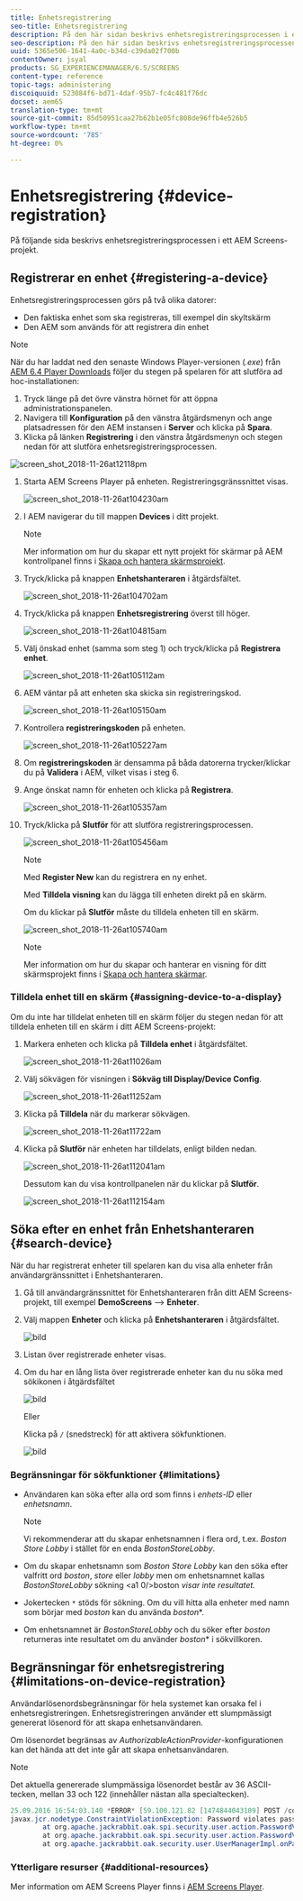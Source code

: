 ```yaml
---
title: Enhetsregistrering
seo-title: Enhetsregistrering
description: På den här sidan beskrivs enhetsregistreringsprocessen i ett AEM Screens-projekt.
seo-description: På den här sidan beskrivs enhetsregistreringsprocessen i ett AEM Screens-projekt.
uuid: 5365e506-1641-4a0c-b34d-c39da02f700b
contentOwner: jsyal
products: SG_EXPERIENCEMANAGER/6.5/SCREENS
content-type: reference
topic-tags: administering
discoiquuid: 523084f6-bd71-4daf-95b7-fc4c481f76dc
docset: aem65
translation-type: tm+mt
source-git-commit: 85d50951caa27b62b1e05fc808de96ffb4e526b5
workflow-type: tm+mt
source-wordcount: '785'
ht-degree: 0%

---
```



# Enhetsregistrering {#device-registration}

På följande sida beskrivs enhetsregistreringsprocessen i ett AEM Screens-projekt.

## Registrerar en enhet {#registering-a-device}

Enhetsregistreringsprocessen görs på två olika datorer:

* Den faktiska enhet som ska registreras, till exempel din skyltskärm
* Den AEM som används för att registrera din enhet

>[!NOTE]
>
>När du har laddat ned den senaste Windows Player-versionen (*.exe*) från [AEM 6.4 Player Downloads](https://download.macromedia.com/screens/) följer du stegen på spelaren för att slutföra ad hoc-installationen:
>
>1. Tryck länge på det övre vänstra hörnet för att öppna administrationspanelen.
>1. Navigera till **Konfiguration** på den vänstra åtgärdsmenyn och ange platsadressen för den AEM instansen i **Server** och klicka på **Spara**.
>1. Klicka på länken **Registrering** i den vänstra åtgärdsmenyn och stegen nedan för att slutföra enhetsregistreringsprocessen.

>



![screen_shot_2018-11-26at12118pm](assets/screen_shot_2018-11-26at12118pm.png)

1. Starta AEM Screens Player på enheten. Registreringsgränssnittet visas.

   ![screen_shot_2018-11-26at104230am](assets/screen_shot_2018-11-26at104230am.png)

1. I AEM navigerar du till mappen **Devices** i ditt projekt.

   >[!NOTE]
   >
   >Mer information om hur du skapar ett nytt projekt för skärmar på AEM kontrollpanel finns i [Skapa och hantera skärmsprojekt](creating-a-screens-project.md).

1. Tryck/klicka på knappen **Enhetshanteraren** i åtgärdsfältet.

   ![screen_shot_2018-11-26at104702am](assets/screen_shot_2018-11-26at104702am.png)

1. Tryck/klicka på knappen **Enhetsregistrering** överst till höger.

   ![screen_shot_2018-11-26at104815am](assets/screen_shot_2018-11-26at104815am.png)

1. Välj önskad enhet (samma som steg 1) och tryck/klicka på **Registrera enhet**.

   ![screen_shot_2018-11-26at105112am](assets/screen_shot_2018-11-26at105112am.png)

1. AEM väntar på att enheten ska skicka sin registreringskod.

   ![screen_shot_2018-11-26at105150am](assets/screen_shot_2018-11-26at105150am.png)

1. Kontrollera **registreringskoden** på enheten.

   ![screen_shot_2018-11-26at105227am](assets/screen_shot_2018-11-26at105227am.png)

1. Om **registreringskoden** är densamma på båda datorerna trycker/klickar du på **Validera** i AEM, vilket visas i steg 6.
1. Ange önskat namn för enheten och klicka på **Registrera**.

   ![screen_shot_2018-11-26at105357am](assets/screen_shot_2018-11-26at105357am.png)

1. Tryck/klicka på **Slutför** för att slutföra registreringsprocessen.

   ![screen_shot_2018-11-26at105456am](assets/screen_shot_2018-11-26at105456am.png)

   >[!NOTE]
   >
   >Med **Register New** kan du registrera en ny enhet.
   >
   >Med **Tilldela visning** kan du lägga till enheten direkt på en skärm.

   Om du klickar på **Slutför** måste du tilldela enheten till en skärm.

   ![screen_shot_2018-11-26at105740am](assets/screen_shot_2018-11-26at105740am.png)

   >[!NOTE]
   >
   >Mer information om hur du skapar och hanterar en visning för ditt skärmsprojekt finns i [Skapa och hantera skärmar](managing-displays.md).

### Tilldela enhet till en skärm {#assigning-device-to-a-display}

Om du inte har tilldelat enheten till en skärm följer du stegen nedan för att tilldela enheten till en skärm i ditt AEM Screens-projekt:

1. Markera enheten och klicka på **Tilldela enhet** i åtgärdsfältet.

   ![screen_shot_2018-11-26at11026am](assets/screen_shot_2018-11-26at111026am.png)

1. Välj sökvägen för visningen i **Sökväg till Display/Device Config**.

   ![screen_shot_2018-11-26at11252am](assets/screen_shot_2018-11-26at111252am.png)

1. Klicka på **Tilldela** när du markerar sökvägen.

   ![screen_shot_2018-11-26at11722am](assets/screen_shot_2018-11-26at111722am.png)

1. Klicka på **Slutför** när enheten har tilldelats, enligt bilden nedan.

   ![screen_shot_2018-11-26at112041am](assets/screen_shot_2018-11-26at112041am.png)

   Dessutom kan du visa kontrollpanelen när du klickar på **Slutför**.

   ![screen_shot_2018-11-26at112154am](assets/screen_shot_2018-11-26at112154am.png)

## Söka efter en enhet från Enhetshanteraren {#search-device}

När du har registrerat enheter till spelaren kan du visa alla enheter från användargränssnittet i Enhetshanteraren.

1. Gå till användargränssnittet för Enhetshanteraren från ditt AEM Screens-projekt, till exempel **DemoScreens** —> **Enheter**.

1. Välj mappen **Enheter** och klicka på **Enhetshanteraren** i åtgärdsfältet.

   ![bild](/help/user-guide/assets/device-manager/device-manager-1.png)

1. Listan över registrerade enheter visas.

1. Om du har en lång lista över registrerade enheter kan du nu söka med sökikonen i åtgärdsfältet

   ![bild](/help/user-guide/assets/device-manager/device-manager-2.png)

   Eller

   Klicka på `/` (snedstreck) för att aktivera sökfunktionen.

   ![bild](/help/user-guide/assets/device-manager/device-manager-3.png)


### Begränsningar för sökfunktioner {#limitations}

* Användaren kan söka efter alla ord som finns i *enhets-ID* eller *enhetsnamn*.

   >[!NOTE]
   >Vi rekommenderar att du skapar enhetsnamnen i flera ord, t.ex. *Boston Store Lobby* i stället för en enda *BostonStoreLobby*.

* Om du skapar enhetsnamn som *Boston Store Lobby* kan den söka efter valfritt ord *boston*, *store* eller *lobby* men om enhetsnamnet kallas *BostonStoreLobby* sökning &lt;a1 0/>boston *visar inte resultatet.*

* Jokertecken `*` stöds för sökning. Om du vill hitta alla enheter med namn som börjar med *boston* kan du använda *boston**.

* Om enhetsnamnet är *BostonStoreLobby* och du söker efter *boston* returneras inte resultatet om du använder *boston** i sökvillkoren.

## Begränsningar för enhetsregistrering {#limitations-on-device-registration}

Användarlösenordsbegränsningar för hela systemet kan orsaka fel i enhetsregistreringen. Enhetsregistreringen använder ett slumpmässigt genererat lösenord för att skapa enhetsanvändaren.

Om lösenordet begränsas av *AuthorizableActionProvider*-konfigurationen kan det hända att det inte går att skapa enhetsanvändaren.

>[!NOTE]
>
>Det aktuella genererade slumpmässiga lösenordet består av 36 ASCII-tecken, mellan 33 och 122 (innehåller nästan alla specialtecken).

```java
25.09.2016 16:54:03.140 *ERROR* [59.100.121.82 [1474844043109] POST /content/screens/svc/registration HTTP/1.1] com.adobe.cq.screens.device.registration.impl.RegistrationServlet Error during device registration
javax.jcr.nodetype.ConstraintViolationException: Password violates password constraint (^(?=.*\d).{7,9}$).
        at org.apache.jackrabbit.oak.spi.security.user.action.PasswordValidationAction.validatePassword(PasswordValidationAction.java:105)
        at org.apache.jackrabbit.oak.spi.security.user.action.PasswordValidationAction.onPasswordChange(PasswordValidationAction.java:76)
        at org.apache.jackrabbit.oak.security.user.UserManagerImpl.onPasswordChange(UserManagerImpl.java:308)
```

### Ytterligare resurser {#additional-resources}

Mer information om AEM Screens Player finns i [AEM Screens Player](working-with-screens-player.md).
